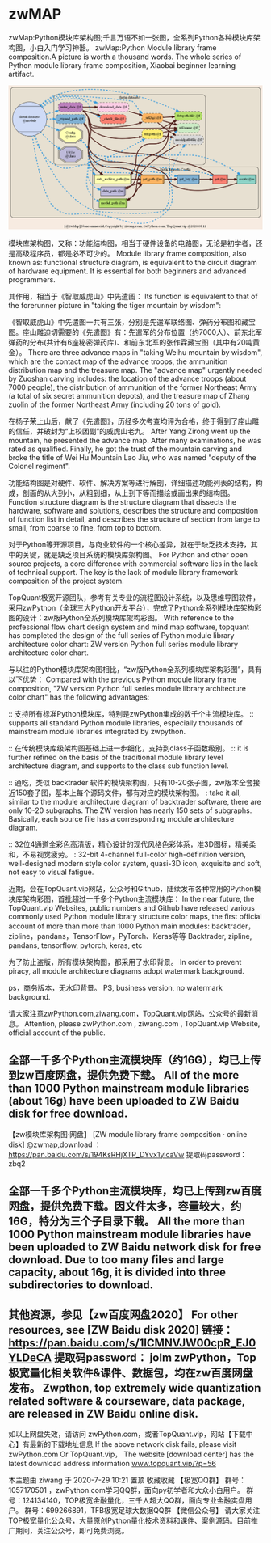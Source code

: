 # zwMAP
zwMap:Python模块库架构图;千言万语不如一张图，全系列Python各种模块库架构图，小白入门学习神器。 zwMap:Python Module library frame composition.A picture is worth a thousand words. The whole series of Python module library frame composition, Xiaobai beginner learning artifact.

![Alt text](fastai_datasets.png)

模块库架构图，又称：功能结构图，相当于硬件设备的电路图，无论是初学者，还是高级程序员，都是必不可少的。
Module library frame composition, also known as: functional structure diagram, is equivalent to the circuit diagram of hardware equipment. It is essential for both beginners and advanced programmers.

其作用，相当于《智取威虎山》中先遣图：
Its function is equivalent to that of the forerunner picture in "taking the tiger mountain by wisdom":



《智取威虎山》中先遣图一共有三张，分别是先遣军联络图、弹药分布图和藏宝图。座山雕迫切需要的《先遣图》有：先遣军的分布位置（约7000人）、前东北军弹药的分布(共计有6座秘密弹药库)、和前东北军的张作霖藏宝图（其中有20吨黄金）。
There are three advance maps in "taking Weihu mountain by wisdom", which are the contact map of the advance troops, the ammunition distribution map and the treasure map. The "advance map" urgently needed by Zuoshan carving includes: the location of the advance troops (about 7000 people), the distribution of ammunition of the former Northeast Army (a total of six secret ammunition depots), and the treasure map of Zhang zuolin of the former Northeast Army (including 20 tons of gold).

在杨子荣上山后，献了《先遣图》，历经多次考查均评为合格，终于得到了座山雕的信任，并破封为“上校团副”的威虎山老九。
After Yang Zirong went up the mountain, he presented the advance map. After many examinations, he was rated as qualified. Finally, he got the trust of the mountain carving and broke the title of Wei Hu Mountain Lao Jiu, who was named "deputy of the Colonel regiment".

功能结构图是对硬件、软件、解决方案等进行解剖，详细描述功能列表的结构，构成，剖面的从大到小，从粗到细，从上到下等而描绘或画出来的结构图。
Function structure diagram is the structure diagram that dissects the hardware, software and solutions, describes the structure and composition of function list in detail, and describes the structure of section from large to small, from coarse to fine, from top to bottom.

对于Python等开源项目，与商业软件的一个核心差异，就在于缺乏技术支持，其中的关键，就是缺乏项目系统的模块库架构图。
For Python and other open source projects, a core difference with commercial software lies in the lack of technical support. The key is the lack of module library framework composition of the project system.

TopQuant极宽开源团队，参考有关专业的流程图设计系统，以及思维导图软件，采用zwPython（全球三大Python开发平台），完成了Python全系列模块库架构彩图的设计：zw版Python全系列模块库架构彩图。
With reference to the professional flow chart design system and mind map software, topquant has completed the design of the full series of Python module library architecture color chart: ZW version Python full series module library architecture color chart.

与以往的Python模块库架构图相比，“zw版Python全系列模块库架构彩图”，具有以下优势：
Compared with the previous Python module library frame composition, "ZW version Python full series module library architecture color chart" has the following advantages:

:: 支持所有标准Python模块库，特别是zwPython集成的数千个主流模块库。
:: supports all standard Python module libraries, especially thousands of mainstream module libraries integrated by zwpython.

:: 在传统模块库级架构图基础上进一步细化，支持到class子函数级别。
:: it is further refined on the basis of the traditional module library level architecture diagram, and supports to the class sub function level.

:: 通吃，类似 backtrader 软件的模块架构图，只有10-20张子图，zw版本全套接近150套子图，基本上每个源码文件，都有对应的模块架构图。
: take it all, similar to the module architecture diagram of backtrader software, there are only 10-20 subgraphs. The ZW version has nearly 150 sets of subgraphs. Basically, each source file has a corresponding module architecture diagram.

:: 32位4通道全彩色高清版，精心设计的现代风格色彩体系，准3D图标，精美柔和，不易视觉疲劳。
: 32-bit 4-channel full-color high-definition version, well-designed modern style color system, quasi-3D icon, exquisite and soft, not easy to visual fatigue.

近期，会在TopQuant.vip网站，公众号和Github，陆续发布各种常用的Python模块库架构彩图，首批超过一千多个Python主流模块库：
In the near future, the TopQuant.vip Websites, public numbers and Github have released various commonly used Python module library structure color maps, the first official account of more than more than 1000 Python main modules:
backtrader，zipline，pandans，TensorFlow，PyTorch、Keras等等
Backtrader, zipline, pandans, tensorflow, pytorch, keras, etc

为了防止盗版，所有模块架构图，都采用了水印背景。
In order to prevent piracy, all module architecture diagrams adopt watermark background.

ps，商务版本，无水印背景。
PS, business version, no watermark background.





请大家注意zwPython.com,ziwang.com，TopQuant.vip网站，公众号的最新消息。
Attention, please zwPython.com , ziwang.com , TopQuant.vip Website, official account of the public.

全部一千多个Python主流模块库（约16G），均已上传到zw百度网盘，提供免费下载。
All of the more than 1000 Python mainstream module libraries (about 16g) have been uploaded to ZW Baidu disk for free download.
--------------
【zw模块库架构图·网盘】
[ZW module library frame composition · online disk]
@zwmap,download ： https://pan.baidu.com/s/194KsRHjXTP_DYvx1ylcaVw  提取码password： zbq2

全部一千多个Python主流模块库，均已上传到zw百度网盘，提供免费下载。因文件太多，容量较大，约16G，特分为三个子目录下载。
All the more than 1000 Python mainstream module libraries have been uploaded to ZW Baidu network disk for free download. Due to too many files and large capacity, about 16g, it is divided into three subdirectories to download.
--------------
其他资源，参见【zw百度网盘2020】
For other resources, see [ZW Baidu disk 2020]
链接：https://pan.baidu.com/s/1lCMNVJW00cpR_EJ0YLDeCA   提取码password： jolm
zwPython，Top极宽量化相关软件&amp;课件、数据包，均在zw百度网盘发布。
Zwpthon, top extremely wide quantization related software &amp; courseware, data package, are released in ZW Baidu online disk.
--------------
如以上网盘失效，请访问 zwPython.com，或者TopQuant.vip，网站【下载中心】有最新的下载地址信息
If the above network disk fails, please visit zwPython.com Or TopQuant.vip，
The website [download center] has the latest download address information
www.topquant.vip/?p=56

本主题由 ziwang 于 2020-7-29 10:21 置顶
收藏收藏
【极宽QQ群】
群号：1057170501 ，zwPython.com学习QQ群，面向py初学者和大众小白用户。
群号：124134140，TOP极宽金融量化，三千人超大QQ群，面向专业金融实盘用户。
群号：699266891，TFB极宽足球大数据QQ群
【微信公众号】
请大家关注TOP极宽量化公众号，大量原创Python量化技术资料和课件、案例源码。目前推广期间，关注公众号，即可免费浏览。

